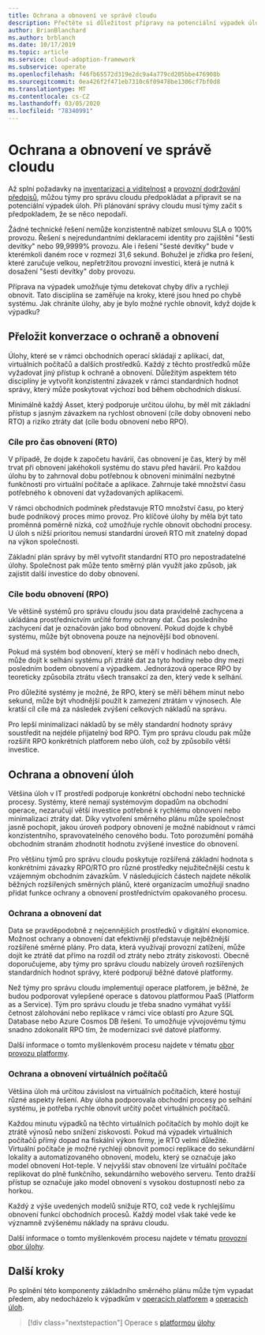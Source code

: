 ```yaml
---
title: Ochrana a obnovení ve správě cloudu
description: Přečtěte si důležitost přípravy na potenciální výpadek úloh. Tato Příprava umožňuje vašemu týmu, aby vyzjišťoval chyby dřív a rychleji obnovil.
author: BrianBlanchard
ms.author: brblanch
ms.date: 10/17/2019
ms.topic: article
ms.service: cloud-adoption-framework
ms.subservice: operate
ms.openlocfilehash: f46fb65572d319e2dc9a4a779cd205bbe476908b
ms.sourcegitcommit: 0ea426f2f471eb7310c6f09478be1306cf7bf0d8
ms.translationtype: MT
ms.contentlocale: cs-CZ
ms.lasthandoff: 03/05/2020
ms.locfileid: "78340991"
---
```

# <a name="protect-and-recover-in-cloud-management"></a>Ochrana a obnovení ve správě cloudu

Až splní požadavky na [inventarizaci a viditelnost](./inventory.md) a [provozní dodržování předpisů](./operational-compliance.md), můžou týmy pro správu cloudu předpokládat a připravit se na potenciální výpadek úloh. Při plánování správy cloudu musí týmy začít s předpokladem, že se něco nepodaří.

Žádné technické řešení nemůže konzistentně nabízet smlouvu SLA o 100% provozu. Řešení s nejredundantními deklaracemi identity pro zajištění "šesti devítky" nebo 99,9999% provozu. Ale i řešení "šesté devítky" bude v kterémkoli daném roce v rozmezí 31,6 sekund. Bohužel je zřídka pro řešení, které zaručuje velkou, nepřetržitou provozní investici, která je nutná k dosažení "šesti devítky" doby provozu.

Příprava na výpadek umožňuje týmu detekovat chyby dřív a rychleji obnovit. Tato disciplína se zaměřuje na kroky, které jsou hned po chybě systému. Jak chráníte úlohy, aby je bylo možné rychle obnovit, když dojde k výpadku?

## <a name="translate-protection-and-recovery-conversations"></a>Přeložit konverzace o ochraně a obnovení

Úlohy, které se v rámci obchodních operací skládají z aplikací, dat, virtuálních počítačů a dalších prostředků. Každý z těchto prostředků může vyžadovat jiný přístup k ochraně a obnovení. Důležitým aspektem této disciplíny je vytvořit konzistentní závazek v rámci standardních hodnot správy, který může poskytovat výchozí bod během obchodních diskusí.

Minimálně každý Asset, který podporuje určitou úlohu, by měl mít základní přístup s jasným závazkem na rychlost obnovení (cíle doby obnovení nebo RTO) a riziko ztráty dat (cíle bodu obnovení nebo RPO).

### <a name="recovery-time-objectives-rto"></a>Cíle pro čas obnovení (RTO)

V případě, že dojde k započetu havárií, čas obnovení je čas, který by měl trvat při obnovení jakéhokoli systému do stavu před havárií. Pro každou úlohu by to zahrnoval dobu potřebnou k obnovení minimální nezbytné funkčnosti pro virtuální počítače a aplikace. Zahrnuje také množství času potřebného k obnovení dat vyžadovaných aplikacemi.

V rámci obchodních podmínek představuje RTO množství času, po který bude podnikový proces mimo provoz. Pro klíčové úlohy by měla být tato proměnná poměrně nízká, což umožňuje rychle obnovit obchodní procesy. U úloh s nižší prioritou nemusí standardní úroveň RTO mít znatelný dopad na výkon společnosti.

Základní plán správy by měl vytvořit standardní RTO pro nepostradatelné úlohy. Společnost pak může tento směrný plán využít jako způsob, jak zajistit další investice do doby obnovení.

### <a name="recovery-point-objectives-rpo"></a>Cíle bodu obnovení (RPO)

Ve většině systémů pro správu cloudu jsou data pravidelně zachycena a ukládána prostřednictvím určité formy ochrany dat. Čas posledního zachycení dat je označován jako bod obnovení. Pokud dojde k chybě systému, může být obnovena pouze na nejnovější bod obnovení.

Pokud má systém bod obnovení, který se měří v hodinách nebo dnech, může dojít k selhání systému při ztrátě dat za tyto hodiny nebo dny mezi posledním bodem obnovení a výpadkem. Jednorázová operace RPO by teoreticky způsobila ztrátu všech transakcí za den, který vede k selhání.

Pro důležité systémy je možné, že RPO, který se měří během minut nebo sekund, může být vhodnější použít k zamezení ztrátám v výnosech. Ale kratší cíl cíle má za následek zvýšení celkových nákladů na správu.

Pro lepší minimalizaci nákladů by se měly standardní hodnoty správy soustředit na nejdéle přijatelný bod RPO. Tým pro správu cloudu pak může rozšířit RPO konkrétních platforem nebo úloh, což by způsobilo větší investice.

## <a name="protect-and-recover-workloads"></a>Ochrana a obnovení úloh

Většina úloh v IT prostředí podporuje konkrétní obchodní nebo technické procesy. Systémy, které nemají systémovým dopadům na obchodní operace, nezaručují větší investice potřebné k rychlému obnovení nebo minimalizaci ztráty dat. Díky vytvoření směrného plánu může společnost jasně pochopit, jakou úroveň podpory obnovení je možné nabídnout v rámci konzistentního, spravovatelného cenového bodu. Toto porozumění pomáhá obchodním stranám zhodnotit hodnotu zvýšené investice do obnovení.

Pro většinu týmů pro správu cloudu poskytuje rozšířená základní hodnota s konkrétními závazky RPO/RTO pro různé prostředky nejužitečnější cestu k vzájemným obchodním závazkům. V následujících částech najdete několik běžných rozšířených směrných plánů, které organizacím umožňují snadno přidat funkce ochrany a obnovení prostřednictvím opakovaného procesu.

### <a name="protect-and-recover-data"></a>Ochrana a obnovení dat

Data se pravděpodobně z nejcennějších prostředků v digitální ekonomice. Možnost ochrany a obnovení dat efektivněji představuje nejběžnější rozšířené směrné plány. Pro data, která využívají provozní zatížení, může dojít ke ztrátě dat přímo na rozdíl od ztráty nebo ztráty ziskovosti. Obecně doporučujeme, aby týmy pro správu cloudu nabízely úroveň rozšířených standardních hodnot správy, které podporují běžné datové platformy.

Než týmy pro správu cloudu implementují operace platforem, je běžné, že budou podporovat vylepšené operace s datovou platformou PaaS (Platform as a Service). Tým pro správu cloudu je třeba snadno vymáhat vyšší četnost zálohování nebo replikace v rámci více oblastí pro Azure SQL Database nebo Azure Cosmos DB řešení. To umožňuje vývojovému týmu snadno zdokonalit RPO tím, že modernizaci své datové platformy.

Další informace o tomto myšlenkovém procesu najdete v tématu [obor provozu platformy](./platform.md).

### <a name="protect-and-recover-vms"></a>Ochrana a obnovení virtuálních počítačů

Většina úloh má určitou závislost na virtuálních počítačích, které hostují různé aspekty řešení. Aby úloha podporovala obchodní procesy po selhání systému, je potřeba rychle obnovit určitý počet virtuálních počítačů.

Každou minutu výpadků na těchto virtuálních počítačích by mohlo dojít ke ztrátě výnosů nebo snížení ziskovosti. Pokud má výpadek virtuálních počítačů přímý dopad na fiskální výkon firmy, je RTO velmi důležité. Virtuální počítače je možné rychleji obnovit pomocí replikace do sekundární lokality a automatizovaného obnovení, modelu, který se označuje jako model obnovení Hot-teple. V nejvyšší stav obnovení lze virtuální počítače replikovat do plně funkčního, sekundárního webového serveru. Tento dražší přístup se označuje jako model obnovení s vysokou dostupností nebo za horkou.

Každý z výše uvedených modelů snižuje RTO, což vede k rychlejšímu obnovení funkcí obchodních procesů. Každý model však také vede ke významně zvýšenému náklady na správu cloudu.

Další informace o tomto myšlenkovém procesu najdete v tématu [provozní obor úlohy](./workload.md).

## <a name="next-steps"></a>Další kroky

Po splnění této komponenty základního směrného plánu může tým vypadat předem, aby nedocházelo k výpadkům v [operacích platforem](./platform.md) a [operacích úloh](./workload.md).

> [!div class="nextstepaction"]
> Operace s [platformou](./platform.md)
> [úlohy](./workload.md)

